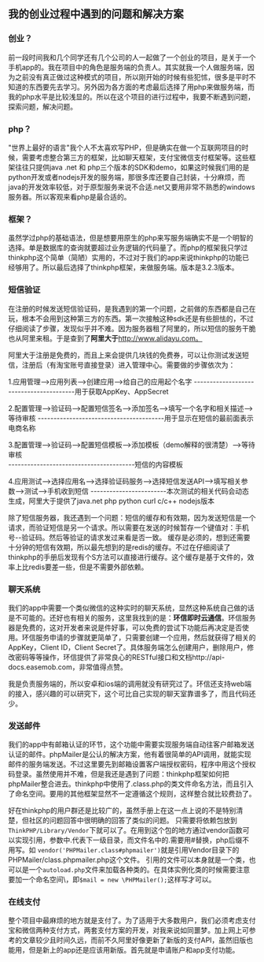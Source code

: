 ## 我的创业过程中遇到的问题和解决方案
### 创业？
前一段时间我和几个同学还有几个公司的人一起做了一个创业的项目，是关于一个手机app的。我在项目中的角色是服务端的负责人。其实就我一个人做服务端，因为之前没有真正做过这种模式的项目，所以刚开始的时候有些犯怵，很多是平时不知道的东西要先去学习。另外因为各方面的考虑最后选择了用php来做服务端，而我的php水平是比较浅显的。所以在这个项目的进行过程中，我要不断遇到问题，探索问题，解决问题。
### php？
"世界上最好的语言"我个人不太喜欢写PHP，但是确实在做一个互联网项目的时候，需要考虑整合第三方的框架，比如聊天框架，支付宝微信支付框架等。这些框架往往只提供java .net 和 php三个版本的SDK和demo，如果这时候我们用的是python开发或者nodejs开发的服务端，那很多库还要自己封装，十分麻烦，而java的开发效率较低，对于原型服务来说不合适.net又要用非常不熟悉的windows服务器。所以客观来看php是最合适的。
### 框架？
虽然学过php的基础语法，但是想要用原生的php来写服务端确实不是一个明智的选择。单是数据库的查询就要超过业务逻辑的代码量了。而php的框架我只学过thinkphp这个简单（简陋）实用的，不过对于我们的app来说thinkphp的功能已经够用了。所以最后选择了thinkphp框架，来做服务端。版本是3.2.3版本。
### 短信验证
在注册的时候发送短信验证码，是我遇到的第一个问题，之前做的东西都是自己在玩，根本不会用到这种第三方的东西。第一次接触这种sdk还是有些胆怯的，不过仔细阅读了步骤，发现似乎并不难。因为服务器租了阿里的，所以短信的服务干脆也从阿里来租。于是查到了**阿里大于**http://www.alidayu.com。

阿里大于注册是免费的，而且上来会提供几块钱的免费券，可以让你测试发送短信，注册后（有淘宝账号直接登录）进入管理中心。需要做的步骤依次为：

1.应用管理-->应用列表-->创建应用-->给自己的应用起个名字
----------------------------------------用于获取AppKey、AppSecret

2.配置管理-->验证码-->配置短信签名-->添加签名-->填写一个名字和相关描述-->等待审核
----------------------------------------用于显示在短信的最前面表示电商名称

3.配置管理-->验证码-->配置短信模板-->添加模板（demo解释的很清楚）-->等待审核  
----------------------------------------短信的内容模板

4.应用测试-->选择应用名-->选择验证码服务-->选择短信发送API-->填写相关参数-->测试-->手机收到短信
------------------------本次测试的相关代码会动态生成，阿里大于提供了java.net php python curl c/c++ nodejs版本

除了短信服务器，我还遇到一个问题：短信的缓存和有效期，因为发送短信是一个请求，而验证短信是另一个请求。所以需要在发送的时候暂存一个键值对：手机号--验证码。然后等验证的请求发过来看是否一致。
缓存是必须的，想到还需要十分钟的短信有效期，所以最先想到的是redis的缓存。不过在仔细阅读了thinkphp的手册后发现有个S方法可以直接进行缓存。这个缓存是基于文件的，效率上比redis要差一些，但是不需要外部依赖。

### 聊天系统
我们的app中需要一个类似微信的这种实时的聊天系统，显然这种系统自己做的话是不可能的。还好也有相关的服务，这里我找到的是：**环信即时云通信**。环信服务器是免费的，这对开发者来说是件好事，可以免费的尝试下功能后再决定是否使用。环信服务申请的步骤就更简单了，只需要创建一个应用，然后就获得了相关的AppKey，Client ID，Client Secret了。具体服务端怎么创建用户，删除用户，修改密码等等操作，环信提供了非常良心的RESTful接口和文档http://api-docs.easemob.com，非常值得点赞。

我是负责服务端的，所以安卓和ios端的调用就没有研究过了。环信还支持web端的接入，感兴趣的可以研究下，这个可比自己实现的聊天室靠谱多了，而且代码还少。
### 发送邮件
我们的app中有邮箱认证的环节，这个功能中需要实现服务端自动往客户邮箱发送认证的邮件。phpMailer是公认的解决方案，他有着很简单的API调用，就能实现邮件的服务端发送。不过这里要先到邮箱设置客户端授权密码，程序中用这个授权码登录。虽然使用并不难，但是我还是遇到了问题：thinkphp框架如何把phpMailer整合进去。thinkphp中使用了.class.php的类文件命名方法，而且引入了命名空间。要用的其他框架显然不一定遵循这个规则，这样整合就比较费劲了。

好在thinkphp的用户群还是比较广的，虽然手册上在这一点上说的不是特别清楚，但社区的问题回答中很明确的回答了类似的问题。
只需要将依赖包放到`ThinkPHP/Library/Vendor`下就可以了。在用到这个包的地方通过vendor函数可以实现引用，参数中.代表下一级目录，而文件名中的.需要用#替换，php后缀不用写。如 `vendor('PHPMailer.class#phpmailer')`就是引用Vendor目录下的PHPMailer/class.phpmailer.php这个文件。
引用的文件可以本身就是一个类，也可以是一个`autoload.php`文件来加载各种类的。在具体实例化类的时候需要注意要加一个命名空间\，即`$mail = new \PHPMailer();`这样写才可以。
### 在线支付
整个项目中最麻烦的地方就是支付了。为了适用于大多数用户，我们必须考虑支付宝和微信两种支付方式，两套支付方案的开发，对我来说如同噩梦。加上网上可参考的文章较少且时间久远，而前不久阿里好像更新了新版的支付API，虽然旧版也能用，但是新上的app还是应该用新版。首先就是申请账户和app支付功能。



